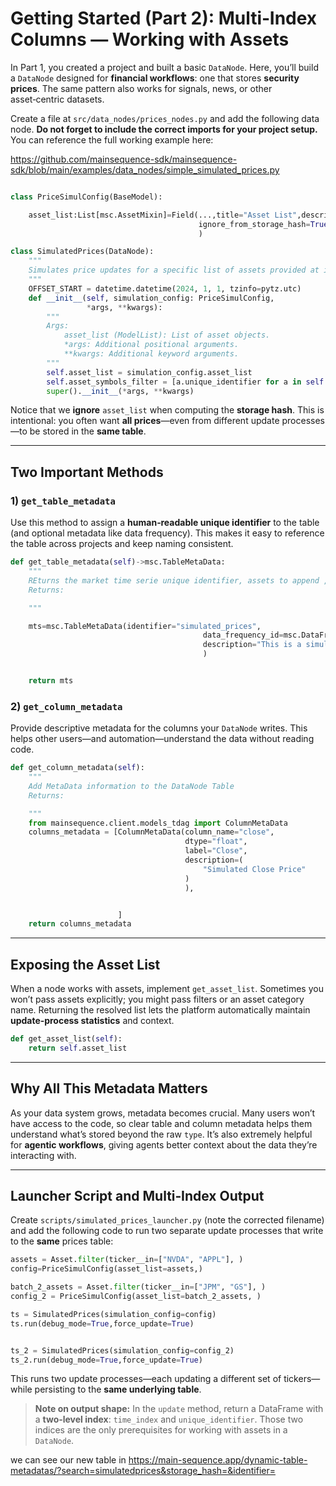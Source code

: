 # Getting Started (Part 2): Multi‑Index Columns — Working with Assets

In Part 1, you created a project and built a basic `DataNode`. Here, you’ll build a `DataNode` designed for **financial workflows**: one that stores **security prices**. The same pattern also works for signals, news, or other asset‑centric datasets.

Create a file at `src/data_nodes/prices_nodes.py` and add the following data node. **Do not forget to include the correct imports for your project setup.** You can reference the full working example here:

https://github.com/mainsequence-sdk/mainsequence-sdk/blob/main/examples/data_nodes/simple_simulated_prices.py

```python

class PriceSimulConfig(BaseModel):

    asset_list:List[msc.AssetMixin]=Field(...,title="Asset List",description="List of assets to simulate",
                                          ignore_from_storage_hash=True
                                          )

class SimulatedPrices(DataNode):
    """
    Simulates price updates for a specific list of assets provided at initialization.
    """
    OFFSET_START = datetime.datetime(2024, 1, 1, tzinfo=pytz.utc)
    def __init__(self, simulation_config: PriceSimulConfig,
                 *args, **kwargs):
        """
        Args:
            asset_list (ModelList): List of asset objects.
            *args: Additional positional arguments.
            **kwargs: Additional keyword arguments.
        """
        self.asset_list = simulation_config.asset_list
        self.asset_symbols_filter = [a.unique_identifier for a in self.asset_list]
        super().__init__(*args, **kwargs)

```

Notice that we **ignore** `asset_list` when computing the **storage hash**. This is intentional: you often want **all prices**—even from different update processes—to be stored in the **same table**.

---

## Two Important Methods

### 1) `get_table_metadata`

Use this method to assign a **human‑readable unique identifier** to the table (and optional metadata like data frequency). This makes it easy to reference the table across projects and keep naming consistent.

```python
def get_table_metadata(self)->msc.TableMetaData:
    """
    REturns the market time serie unique identifier, assets to append , or asset to overwrite
    Returns:

    """

    mts=msc.TableMetaData(identifier="simulated_prices",
                                           data_frequency_id=msc.DataFrequency.one_d,
                                           description="This is a simulated prices time serie from asset category",
                                           )


    return mts
```

### 2) `get_column_metadata`

Provide descriptive metadata for the columns your `DataNode` writes. This helps other users—and automation—understand the data without reading code.

```python
def get_column_metadata(self):
    """
    Add MetaData information to the DataNode Table
    Returns:

    """
    from mainsequence.client.models_tdag import ColumnMetaData
    columns_metadata = [ColumnMetaData(column_name="close",
                                       dtype="float",
                                       label="Close",
                                       description=(
                                           "Simulated Close Price"
                                       )
                                       ),


                        ]
    return columns_metadata
```

---

## Exposing the Asset List

When a node works with assets, implement `get_asset_list`. Sometimes you won’t pass assets explicitly; you might pass filters or an asset category name. Returning the resolved list lets the platform automatically maintain **update‑process statistics** and context.

```python
def get_asset_list(self):
    return self.asset_list
```

---

## Why All This Metadata Matters

As your data system grows, metadata becomes crucial. Many users won’t have access to the code, so clear table and column metadata helps them understand what’s stored beyond the raw `type`. It’s also extremely helpful for **agentic workflows**, giving agents better context about the data they’re interacting with.

---

## Launcher Script and Multi‑Index Output

Create `scripts/simulated_prices_launcher.py` (note the corrected filename) and add the following code to run two separate update processes that write to the **same** prices table:

```python
assets = Asset.filter(ticker__in=["NVDA", "APPL"], )
config=PriceSimulConfig(asset_list=assets,)

batch_2_assets = Asset.filter(ticker__in=["JPM", "GS"], )
config_2 = PriceSimulConfig(asset_list=batch_2_assets, )

ts = SimulatedPrices(simulation_config=config)
ts.run(debug_mode=True,force_update=True)


ts_2 = SimulatedPrices(simulation_config=config_2)
ts_2.run(debug_mode=True,force_update=True)
```

This runs two update processes—each updating a different set of tickers—while persisting to the **same underlying table**.

> **Note on output shape:** In the `update` method, return a DataFrame with a **two‑level index**: `time_index` and `unique_identifier`. Those two indices are the only prerequisites for working with assets in a `DataNode`.

we can see our new table in 
https://main-sequence.app/dynamic-table-metadatas/?search=simulatedprices&storage_hash=&identifier=